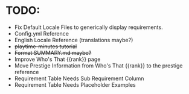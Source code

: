 # TODO:
- Fix Default Locale Files to generically display requirements.
- Config.yml Reference
- English Locale Reference (translations maybe?)
- ~~playtime-minutes tutorial~~
- ~~Format SUMMARY.md maybe?~~
- Improve Who's That {{rank}} page
- Move Prestige Information from Who's That {{rank}} to the prestige reference
- Requirement Table Needs Sub Requirement Column
- Requirement Table Needs Placeholder Examples
